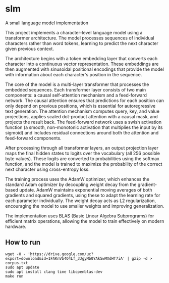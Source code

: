 # slm
A small language model implementation

This project implements a character-level language model using a transformer architecture. The model processes sequences of individual characters rather than word tokens, learning to predict the next character given previous context.

The architecture begins with a token embedding layer that converts each character into a continuous vector representation. These embeddings are then augmented with sinusoidal positional encodings that provide the model with information about each character's position in the sequence.

The core of the model is a multi-layer transformer that processes the embedded sequences. Each transformer layer consists of two main components: a causal self-attention mechanism and a feed-forward network. The causal attention ensures that predictions for each position can only depend on previous positions, which is essential for autoregressive text generation. The attention mechanism computes query, key, and value projections, applies scaled dot-product attention with a causal mask, and projects the result back. The feed-forward network uses a swish activation function (a smooth, non-monotonic activation that multiplies the input by its sigmoid) and includes residual connections around both the attention and feed-forward components.

After processing through all transformer layers, an output projection layer maps the final hidden states to logits over the vocabulary (all 256 possible byte values). These logits are converted to probabilities using the softmax function, and the model is trained to maximize the probability of the correct next character using cross-entropy loss.

The training process uses the AdamW optimizer, which enhances the standard Adam optimizer by decoupling weight decay from the gradient-based update. AdamW maintains exponential moving averages of both gradients and squared gradients, using these to adapt the learning rate for each parameter individually. The weight decay acts as L2 regularization, encouraging the model to use smaller weights and improving generalization.

The implementation uses BLAS (Basic Linear Algebra Subprograms) for efficient matrix operations, allowing the model to train effectively on modern hardware.

## How to run
```
wget -O - 'https://drive.google.com/uc?export=download&id=1FAKnVb4O4Lf_3JgyMb0YAk5wMXdHT7iA' | gzip -d > corpus.txt
sudo apt update
sudo apt install clang time libopenblas-dev
make run
```